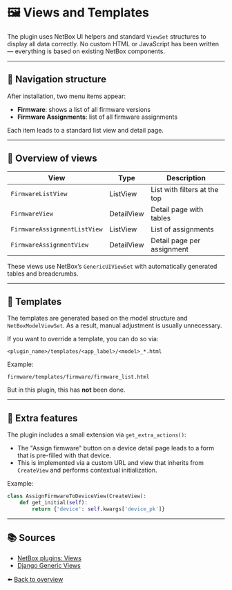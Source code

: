 # 🖼️ Views and Templates

The plugin uses NetBox UI helpers and standard `ViewSet` structures to display all data correctly. No custom HTML or JavaScript has been written — everything is based on existing NetBox components.

---

## 🧭 Navigation structure

After installation, two menu items appear:


* **Firmware**: shows a list of all firmware versions
* **Firmware Assignments**: list of all firmware assignments

Each item leads to a standard list view and detail page.

---

## 🔁 Overview of views

| View                         | Type       | Description                 |
| ---------------------------- | ---------- | --------------------------- |
| `FirmwareListView`           | ListView   | List with filters at the top|
| `FirmwareView`               | DetailView | Detail page with tables     |
| `FirmwareAssignmentListView` | ListView   | List of assignments         |
| `FirmwareAssignmentView`     | DetailView | Detail page per assignment  |

These views use NetBox’s `GenericUIViewSet` with automatically generated tables and breadcrumbs.

---

## 📂 Templates

The templates are generated based on the model structure and `NetBoxModelViewSet`. As a result, manual adjustment is usually unnecessary.

If you want to override a template, you can do so via:


```plaintext
<plugin_name>/templates/<app_label>/<model>_*.html
```


Example:

```plaintext
firmware/templates/firmware/firmware_list.html
```

But in this plugin, this has **not** been done.

---

## 🧩 Extra features


The plugin includes a small extension via `get_extra_actions()`:

* The "Assign firmware" button on a device detail page leads to a form that is pre-filled with that device.
* This is implemented via a custom URL and view that inherits from `CreateView` and performs contextual initialization.

Example:

```python
class AssignFirmwareToDeviceView(CreateView):
    def get_initial(self):
        return {'device': self.kwargs['device_pk']}
```

---

## 📚 Sources

* [NetBox plugins: Views](https://docs.netbox.dev/en/stable/plugins/views/)
* [Django Generic Views](https://docs.djangoproject.com/en/stable/ref/class-based-views/)

⬅️ [Back to overview](./index.md)

